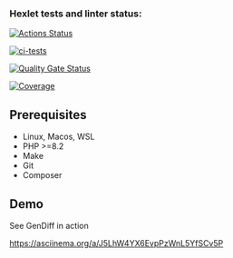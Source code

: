 ### Hexlet tests and linter status:

[![Actions Status](https://github.com/sleeplesspony/php-project-48/actions/workflows/hexlet-check.yml/badge.svg)](https://github.com/sleeplesspony/php-project-48/actions)

[![ci-tests](https://github.com/sleeplesspony/php-project-48/actions/workflows/wofkflow.yml/badge.svg)](https://github.com/sleeplesspony/php-project-48/actions/workflows/wofkflow.yml)

[![Quality Gate Status](https://sonarcloud.io/api/project_badges/measure?project=sleeplesspony_php-project-48&metric=alert_status)](https://sonarcloud.io/summary/new_code?id=sleeplesspony_php-project-48)

[![Coverage](https://sonarcloud.io/api/project_badges/measure?project=sleeplesspony_php-project-48&metric=coverage)](https://sonarcloud.io/summary/new_code?id=sleeplesspony_php-project-48)

## Prerequisites

* Linux, Macos, WSL
* PHP >=8.2
* Make
* Git
* Composer

## Demo

See GenDiff in action

https://asciinema.org/a/J5LhW4YX6EvpPzWnL5YfSCv5P

